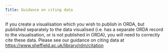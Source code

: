 ```yaml
---
Title: Guidance on citing data
---
```

If you create a visualisation which you wish to publish in ORDA, but published separately to the data visualised (i.e. has a separate ORDA record to the visualisation, or is not published in ORDA), you will need to correctly cite these data. Please see our guidance on citing data at https://www.sheffield.ac.uk/library/rdm/citation
